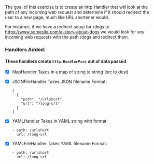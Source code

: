 The goal of this exercise is to create an http.Handler that will look at the path of any incoming web request and determine if it should redirect the user to a new page, much like URL shortener would.

For instance, if we have a redirect setup for /dogs to https://www.somesite.com/a-story-about-dogs we would look for any incoming web requests with the path /dogs and redirect them.


### **Handlers Added**:
#### These handlers create `http.HandlerFunc` out of data passed
- [x]   MapHandler
        Takes in a map of string to string (src to dest) 
- [x]   JSONFileHandler
        Takes JSON filename
        Format:
        
        [
          {
            "path": "/urlshort",
            "url": "/long-url"
          }
        ]
- [x]   YAMLHandler
        Takes in YAML string with format:
        
        - path: /urlshort
          url: /long-url
- [x]   YAMLFileHandler
        Takes YAML filename
        Format:
        
        - path: /urlshort
          url: /long-url

